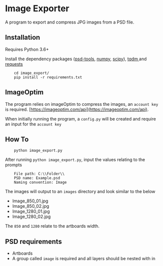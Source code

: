 # Image Exporter

A program to export and compress JPG images from a PSD file.

## Installation

Requires Python 3.6+

Install the dependency packages ([psd-tools](https://github.com/psd-tools/psd-tools), [numpy](https://github.com/numpy/numpy), [scipy](https://github.com/scipy/scipy)), [tqdm
](https://github.com/tqdm/tqdm) and [requests](https://github.com/psf/requests)

``` terminal
    cd image_export/
    pip install -r requirements.txt
```

## ImageOptim

The program relies on imageOptim to compress the images, an `account key` is required. [https://imageoptim.com/api](https://imageoptim.com/api).

When initially running the program, a `config.py` will be created and require an input for the `account key`

## How To

``` terminal
    python image_export.py
```

After running `python image_export.py`, input the values relating to the prompts

``` terminal
    File path: C:\\Folder\\
    PSD name: Example.psd
    Naming convention: Image
```

The images will output to an `images` directory and look similar to the below

- Image_850_01.jpg
- Image_850_02.jpg
- Image_1280_01.jpg
- Image_1280_02.jpg

The `850` and `1280` relate to the artboards width.

## PSD requirements

- Artboards
- A group called `image` is required and all layers should be nested with in
